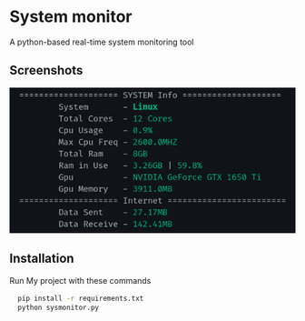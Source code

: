 
# System monitor

A python-based real-time system monitoring tool



## Screenshots

![App Screenshot](ss.png)


  
## Installation

Run My project with these commands

```bash
  pip install -r requirements.txt
  python sysmonitor.py
```
    